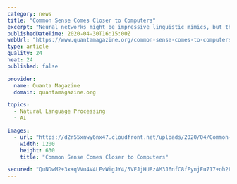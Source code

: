 ```yaml
---
category: news
title: "Common Sense Comes Closer to Computers"
excerpt: "Neural networks might be impressive linguistic mimics, but they clearly lacked basic common sense. Minutes later, Yejin Choi saw Marcus’ snarky tweet. The timing was awkward. Within the hour Choi was scheduled to give a talk at a prominent AI conference on her latest research project: a system,"
publishedDateTime: 2020-04-30T16:15:00Z
webUrl: "https://www.quantamagazine.org/common-sense-comes-to-computers-20200430/"
type: article
quality: 24
heat: 24
published: false

provider:
  name: Quanta Magazine
  domain: quantamagazine.org

topics:
  - Natural Language Processing
  - AI

images:
  - url: "https://d2r55xnwy6nx47.cloudfront.net/uploads/2020/04/Common-Sense_1200_social.jpg"
    width: 1200
    height: 630
    title: "Common Sense Comes Closer to Computers"

secured: "QuNDwM2+3x+qVVu4V4LEvWigJY4/5VEJjHU8zAM3J6nfC8fFynjFu717+oh2FDa77YXME9N2RC55irhtvS3KdRGDtnuZ43DJfU95IG8kIcpsKdwMXZdAEGBoYBNlm8dj7QA894J55BdTGSkUkA6V1eOFqn11bA9EzHwlPU11kptBoaLyCXqNYbbdOTcGU0sgjkho9XERgv6MPo0jZTyYVNHc2oYmgstDhkq2Sw808z3pMDyM0UeGv/GyZSCmfF7ohuq6xnkJELGY4Quj6POdQ/iYWle0nO+yOqSWkKm73ng/gM6M2t2zfXftKJ9FllTjguDe30eD5zVHwricz/p/GmWWgp6dMF71XYqacBXERgaiOw11TAxGD176gONRvOkAXmEcsoAFbGd+ccnYMQMYy3DpSJNGZslyo+QgP4N1aPGqbSgM6aolZj9fpXqb6jplqHF/KqVcLXDS8RDDeOJMbLUJQYjCXG0cBuKrTGnLrVE=;PI5VAJSFaxY2CBjUN/w5ZQ=="
---
```


